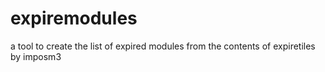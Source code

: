 # expiremodules
a tool to create the list of expired modules from the contents of expiretiles by imposm3
